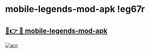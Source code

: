 # mobile-legends-mod-apk !eg67r

# <h2><a href="https://kvbt1k.esa.edu.pl?title=mobile-legends-mod-apk&ref=eg67r">🔗👉 🔴 mobile-legends-mod-apk</a></h2>

[![acn](https://github.com/user-attachments/assets/0f9c940e-d8b0-45ae-aac7-cd30a18b3e1c)](https://kvbt1k.esa.edu.pl?title=mobile-legends-mod-apk&ref=eg67r)

